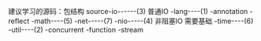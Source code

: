 建议学习的源码：包结构
source-io------(3) 普通IO 
      -lang----(1) -annotation -reflect
      -math----(5)
      -net-----(7)
      -nio-----(4) 非阻塞IO 需要基础
      -time----(6)
      -util----(2) -concurrent -function -stream
